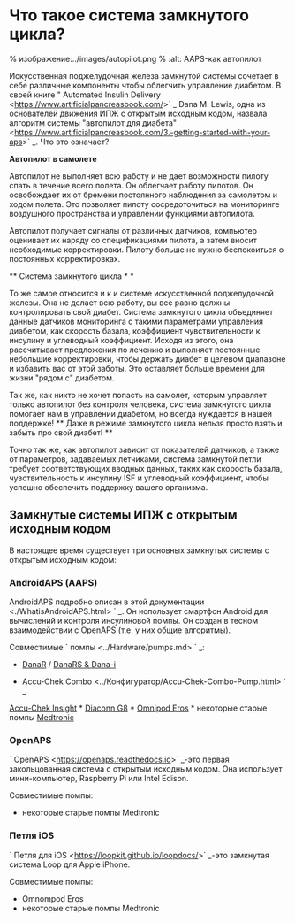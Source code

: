 # Что такое система замкнутого цикла?

% изображение:../images/autopilot.png
% :alt: AAPS-как автопилот

Искусственная поджелудочная железа замкнутой системы сочетает в себе различные компоненты чтобы облегчить управление диабетом.
В своей книге " Automated Insulin Delivery \<<https://www.artificialpancreasbook.com/>>\` _ Dana M. Lewis, одна из основателей движения ИПЖ с открытым исходным кодом, назвала алгоритм системы "автопилот для диабета" \<<https://www.artificialpancreasbook.com/3.-getting-started-with-your-aps>>\` \_. Что это означает?

**Автопилот в самолете**

Автопилот не выполняет всю работу и не дает возможности пилоту спать в течение всего полета. Он облегчает работу пилотов. Он освобождает их от бремени постоянного наблюдения за самолетом и ходом полета. Это позволяет пилоту сосредоточиться на мониторинге воздушного пространства и управлении функциями автопилота.

Автопилот получает сигналы от различных датчиков, компьютер оценивает их наряду со спецификациями пилота, а затем вносит необходимые корректировки. Пилоту больше не нужно беспокоиться о постоянных корректировках.

\*\* Система замкнутого цикла * \*

То же самое относится и к и системе искусственной поджелудочной железы. Она не делает всю работу, вы все равно должны контролировать свой диабет. Система замкнутого цикла объединяет данные датчиков мониторинга с такими параметрами управления диабетом, как скорость базала, коэффициент чувствительности к инсулину и углеводный коэффициент. Исходя из этого, она рассчитывает предложения по лечению и выполняет постоянные небольшие корректировки, чтобы держать диабет в целевом диапазоне и избавить вас от этой заботы. Это оставляет больше времени для жизни "рядом с" диабетом.

Так же, как никто не хочет попасть на самолет, которым управляет только автопилот без контроля человека, система замкнутого цикла помогает нам в управлении диабетом, но всегда нуждается в нашей поддержке! \*\* Даже в режиме замкнутого цикла нельзя просто взять и забыть про свой диабет! \*\*

Точно так же, как автопилот зависит от показателей датчиков, а также от параметров, задаваемых летчиками, система замкнутой петли требует соответствующих вводных данных, таких как скорость базала, чувствительность к инсулину ISF и углеводный коэффициент, чтобы успешно обеспечить поддержку вашего организма.

## Замкнутые системы ИПЖ с открытым исходным кодом

В настоящее время существует три основных замкнутых системы с открытым исходным кодом:

### AndroidAPS (AAPS)

AndroidAPS подробно описан в этой документации \<./WhatisAndroidAPS.html> \` \_. Он использует смартфон Android для вычислений и контроля инсулиновой помпы. Он создан в тесном взаимодействии с OpenAPS (т.е. у них общие алгоритмы).

Совместимые \` помпы \<../Hardware/pumps.md> \` \_:

- [DanaR](../Configuration/DanaR-Insulin-Pump.md) / [DanaRS & Dana-i](../Configuration/DanaRS-Insulin-Pump.html)

- Accu-Chek Combo \<../Конфигуратор/Accu-Chek-Combo-Pump.html> \` \_

[Accu-Chek Insight](../Конфигуратор/Accu-Chek-Insight-Pump.html)
\* [Diaconn G8](../Configuration/DiaconnG8.md)
\* [Omnipod Eros](../Конфигуратор/OmnipodEros.html)
\* некоторые старые помпы [Medtronic](../Конфигуратор/MedtronicPump.html)

### OpenAPS

\` OpenAPS \<<https://openaps.readthedocs.io>>\` \_-это первая закольцованная система с открытым исходным кодом. Она использует мини-компьютер, Raspberry Pi или Intel Edison.

Совместимые помпы:

- некоторые старые помпы Medtronic

### Петля iOS

\` Петля для iOS \<<https://loopkit.github.io/loopdocs/>>\` \_-это замкнутая система Loop для Apple iPhone.

Совместимые помпы:

- Omnompod Eros
- некоторые старые помпы Medtronic
